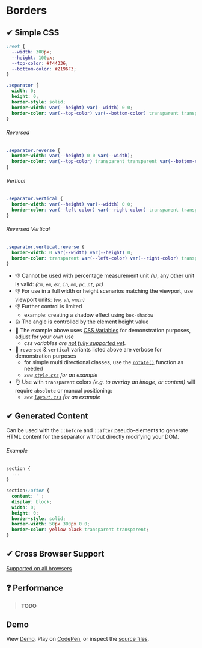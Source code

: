 # Borders

## ✔ Simple CSS

```css
:root {
  --width: 300px;
  --height: 100px;
  --top-color: #f44336;
  --bottom-color: #2196F3;
}

.separator {
  width: 0;
  height: 0;
  border-style: solid;
  border-width: var(--height) var(--width) 0 0;
  border-color: var(--top-color) var(--bottom-color) transparent transparent;
}
```

###### Reversed

```css
.separator.reverse {
  border-width: var(--height) 0 0 var(--width);
  border-color: var(--top-color) transparent transparent var(--bottom-color);
}
```

###### Vertical

```css
.separator.vertical {
  border-width: var(--height) var(--width) 0 0;
  border-color: var(--left-color) var(--right-color) transparent transparent;
}
```

###### Reversed Vertical

```css
.separator.vertical.reverse {
  border-width: 0 var(--width) var(--height) 0;
  border-color: transparent var(--left-color) var(--right-color) transparent;
}
```

- 👎 Cannot be used with percentage measurement unit _(`%`)_, any other unit is valid: _(`cm`, `em`, `ex`, `in`, `mm`, `pc`, `pt`, `px`)_
- 👎 For use in a full width or height scenarios matching the viewport, use viewport units: _(`vw`, `vh`, `vmin`)_
- 👎 Further control is limited
  - example: creating a shadow effect using `box-shadow`
- 👍 The angle is controlled by the element height value
- 👋 The example above uses [CSS Variables][css-vars] for demonstration purposes, adjust for your own use
  - _css variables are [not fully supported yet][css-vars-compat]._
- 👋 `reversed` & `vertical` variants listed above are verbose for demonstration purposes
  - for simple multi directional classes, use the [`rotate()`][css-transform-rotate] function as needed
  - _see [`style.css`](style.css) for an example_
- 👌 Use with `transparent` colors _(e.g. to overlay an image, or content)_ will require `absolute` or manual positioning:
  - _see [`layout.css`](../layout.css) for an example_

## ✔ Generated Content

Can be used with the `::before` and `::after` pseudo-elements to generate HTML content for the separator without directly modifying your DOM.

###### Example

```css
section {
  ...
}

section::after {
  content: '';
  display: block;
  width: 0;
  height: 0;
  border-style: solid;
  border-width: 50px 300px 0 0;
  border-color: yellow black transparent transparent;
}
```

## ✔ Cross Browser Support

[Supported on all browsers](http://caniuse.com/#search=border-color)

## ❓ Performance

> **TODO**

## Demo

View [Demo][demo], Play on [CodePen][pen], or inspect the [source files](index.html).

[demo]: https://raw.githack.com/ahmadnassri/css-diagonal-separators/master/borders/index.html
[css-vars]: https://developer.mozilla.org/en-US/docs/Web/CSS/Using_CSS_variables
[css-vars-compat]: http://caniuse.com/#search=variables
[css-transform-rotate]: https://www.w3.org/TR/css-transforms-1/#funcdef-rotate
[pen]: http://codepen.io/ahmadnassri/pen/eBabKo
